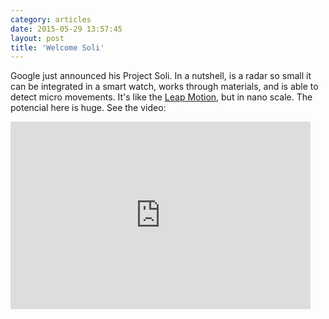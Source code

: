 ```yaml
---
category: articles
date: 2015-05-29 13:57:45
layout: post
title: 'Welcome Soli'
---
```


<p>Google just announced his Project Soli. In a nutshell, is a radar so small it can be integrated in a smart watch, works through materials, and is able to detect micro movements.  It's like the <a href="https://www.leapmotion.com/">Leap Motion</a>, but in nano scale. The potencial here is huge. See the video:</p>

<iframe width="480" height="300" src="https://www.youtube.com/embed/0QNiZfSsPc0" frameborder="0" allowfullscreen></iframe>
